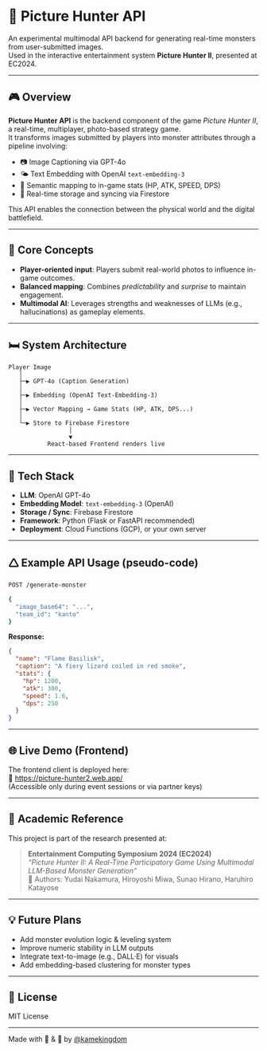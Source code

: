 # 🐉 Picture Hunter API

An experimental multimodal API backend for generating real-time monsters from user-submitted images.  
Used in the interactive entertainment system **Picture Hunter II**, presented at EC2024.

---

## 🎮 Overview

**Picture Hunter API** is the backend component of the game *Picture Hunter II*, a real-time, multiplayer, photo-based strategy game.  
It transforms images submitted by players into monster attributes through a pipeline involving:

- 📷 Image Captioning via GPT-4o
- 🌤️ Text Embedding with OpenAI `text-embedding-3`
- 🧠 Semantic mapping to in-game stats (HP, ATK, SPEED, DPS)
- 📃 Real-time storage and syncing via Firestore

This API enables the connection between the physical world and the digital battlefield.

---

## 🧠 Core Concepts

- **Player-oriented input**: Players submit real-world photos to influence in-game outcomes.
- **Balanced mapping**: Combines *predictability* and *surprise* to maintain engagement.
- **Multimodal AI**: Leverages strengths and weaknesses of LLMs (e.g., hallucinations) as gameplay elements.

---

## 🛏 System Architecture

```text
Player Image
   │
   ├─▶ GPT-4o (Caption Generation)
   │
   ├─▶ Embedding (OpenAI Text-Embedding-3)
   │
   ├─▶ Vector Mapping → Game Stats (HP, ATK, DPS...)
   │
   └─▶ Store to Firebase Firestore
                 │
                 ▼
           React-based Frontend renders live
```

---

## 🔧 Tech Stack

- **LLM**: OpenAI GPT-4o
- **Embedding Model**: `text-embedding-3` (OpenAI)
- **Storage / Sync**: Firebase Firestore
- **Framework**: Python (Flask or FastAPI recommended)
- **Deployment**: Cloud Functions (GCP), or your own server

---

## 🛆 Example API Usage (pseudo-code)

```bash
POST /generate-monster

{
  "image_base64": "...",
  "team_id": "kanto"
}
```

**Response:**

```json
{
  "name": "Flame Basilisk",
  "caption": "A fiery lizard coiled in red smoke",
  "stats": {
    "hp": 1200,
    "atk": 300,
    "speed": 1.6,
    "dps": 250
  }
}
```

---

## 🌐 Live Demo (Frontend)

The frontend client is deployed here:  
🔗 https://picture-hunter2.web.app/  
(Accessible only during event sessions or via partner keys)

---

## 📒 Academic Reference

This project is part of the research presented at:

> **Entertainment Computing Symposium 2024 (EC2024)**  
> *“Picture Hunter II: A Real-Time Participatory Game Using Multimodal LLM-Based Monster Generation”*  
> 📘 Authors: Yudai Nakamura, Hiroyoshi Miwa, Sunao Hirano, Haruhiro Katayose

---

## 💡 Future Plans

- Add monster evolution logic & leveling system
- Improve numeric stability in LLM outputs
- Integrate text-to-image (e.g., DALL·E) for visuals
- Add embedding-based clustering for monster types

---

## 📄 License

MIT License

---

Made with 🧠 & 🐉 by [@kamekingdom](https://github.com/kamekingdom)

